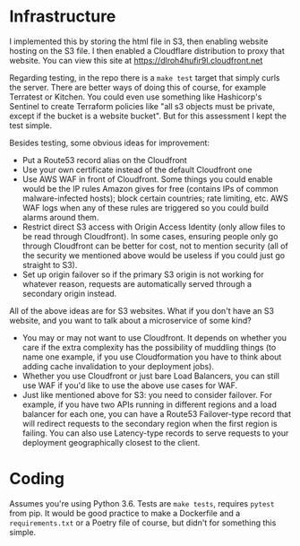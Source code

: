 # Infrastructure
I implemented this by storing the html file in S3, then enabling website hosting on the S3 file. I then enabled a Cloudflare distribution to proxy that website. You can view this site at https://dlroh4hufir9l.cloudfront.net

Regarding testing, in the repo there is a `make test` target that simply curls the server. There are better ways of doing this of course, for example Terratest or Kitchen. You could even use something like Hashicorp's Sentinel to create Terraform policies like "all s3 objects must be private, except if the bucket is a website bucket". But for this assessment I kept the test simple.

Besides testing, some obvious ideas for improvement:

* Put a Route53 record alias on the Cloudfront
* Use your own certificate instead of the default Cloudfront one
* Use AWS WAF in front of Cloudfront. Some things you could enable would be the IP rules Amazon gives for free (contains IPs of common malware-infected hosts); block certain countries; rate limiting, etc. AWS WAF logs when any of these rules are triggered so you could build alarms around them.
* Restrict direct S3 access with Origin Access Identity (only allow files to be read through Cloudfront). In some cases, ensuring people only go through Cloudfront can be better for cost, not to mention security (all of the security we mentioned above would be useless if you could just go straight to S3).
* Set up origin failover so if the primary S3 origin is not working for whatever reason, requests are automatically served through a secondary origin instead.

All of the above ideas are for S3 websites. What if you don't have an S3 website, and you want to talk about a microservice of some kind?

* You may or may not want to use Cloudfront. It depends on whether you care if the extra complexity has the possibility of muddling things (to name one example, if you use Cloudformation you have to think about adding cache invalidation to your deployment jobs).
* Whether you use Cloudfront or just bare Load Balancers, you can still use WAF if you'd like to use the above use cases for WAF.
* Just like mentioned above for S3: you need to consider failover. For example, if you have two APIs running in different regions and a load balancer for each one, you can have a Route53 Failover-type record that will redirect requests to the secondary region when the first region is failing. You can also use Latency-type records to serve requests to your deployment geographically closest to the client.

# Coding
Assumes you're using Python 3.6. Tests are `make tests`, requires `pytest` from pip. It would be good practice to make a Dockerfile and a `requirements.txt` or a Poetry file of course, but didn't for something this simple.
